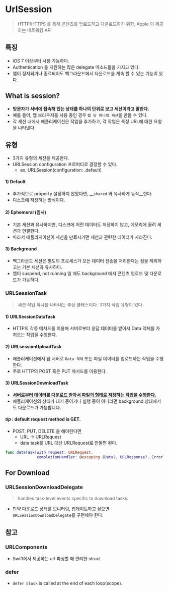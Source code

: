 # UrlSession
> HTTP/HTTPS 를 통해 콘텐츠를 업로드하고 다운로드하기 위한, Apple 이 제공하는 네트워킹 API

## 특징
- iOS 7 이상부터 사용 가능하다.
- Authentication 을 지원하는 많은 delegate 메소드들을 가지고 있다.
- 앱이 정지되거나 종료되어도 백그라운드에서 다운로드를 계속 할 수 있는 기능이 있다.

## What is session?
- __방문자가 서버에 접속해 있는 상태를 하나의 단위로 보고 세션이라고 말한다.__
- 예를 들어, 웹 브라우저를 사용 중인 경우 `탭 당 하나의 세션`을 만들 수 있다.
- 각 세션 내에서 애플리케이션은 작업을 추가하고, 각 작업은 특정 URL에 대한 요청을 나타낸다.

## 유형

- 3가지 유형의 세션을 제공한다.
- URLSession configuration 프로퍼티로 결정할 수 있다.
  - ex. URLSession(configuration: .default)

#### 1) Default
- 추가적으로 property 설정하지 않았다면, __`shared` 와 유사하게 동작__한다.
- 디스크에 저장하는 방식이다.

#### 2) Ephemeral (임시)
- 기본 세션과 유사하지만, 디스크에 어떤 데이터도 저장하지 않고, 메모리에 올려 세션과 연결한다.
- 따라서 애플리케이션이 세션을 만료시키면 세션과 관련한 데이터가 사라진다.

#### 3) Background
- 백그라운드 세션은 별도의 프로세스가 모든 데이터 전송을 처리한다는 점을 제외하고는 기본 세션과 유사하다.
- 앱이 suspend, not running 일 때도 background 에서 콘텐츠 업로드 및 다운로드가 가능하다.

### URLSessionTask
> 세션 작업 하나를 나타내는 추상 클래스이다. 3가지 작업 유형이 있다.

#### 1) URLSessionDataTask

- HTTP의 각종 메서드를 이용해 서버로부터 응답 데이터를 받아서 Data 객체를 가져오는 작업을 수행한다.

#### 2) URLsessionUploadTask

- 애플리케이션에서 웹 서버로 `Data 객체` 또는 파일 데이터를 업로드하는 작업을 수행한다.
- 주로 HTTP의 POST 혹은 PUT 메서드를 이용한다.

#### 3) URLSessionDownloadTask

- <u>__서버로부터 데이터를 다운로드 받아서 파일의 형태로 저장하는 작업을 수행한다.__</u>
- 애플리케이션의 상태가 대기 중이거나 실행 중이 아니라면 background 상태에서도 다운로드가 가능합니다.


#### _tip_ : default request method is GET.  

- POST, PUT, DELETE 을 해야한다면
  - URL -> URLRequest
  - data task를 URL 대신 URLRequest로 만들면 된다.

```Swift
func dataTask(with request: URLRequest, 
              completionHandler: @escaping (Data?, URLResponse?, Error?) -> Void) -> URLSessionDataTask
```

## For Download

### URLSessionDownloadDelegate
> handles task-level events specific to download tasks.

- 만약 다운로드 상태를 모니터링, 업데이트하고 싶으면 `URLSessionDownloadDelegate`를 구현해야 한다.

## 참고

### URLComponents
- Swift에서 제공하는 url 파싱할 때 편리한 struct

### defer
- `defer block` is called at the end of each loop(scope).

